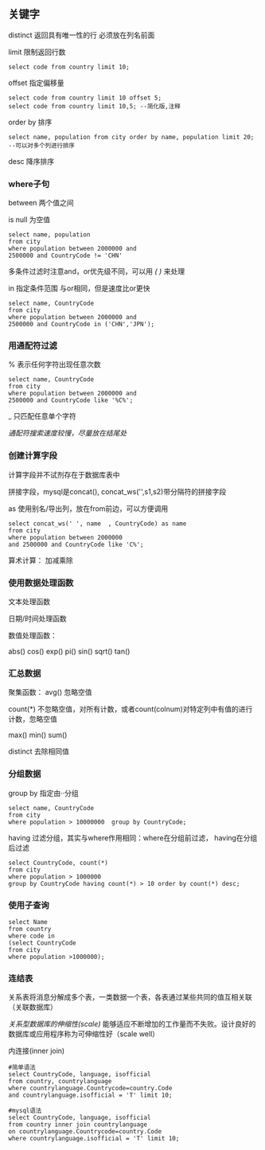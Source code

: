 ## 关键字

distinct 返回具有唯一性的行 必须放在列名前面

limit 限制返回行数

    select code from country limit 10;

offset 指定偏移量

    select code from country limit 10 offset 5;
    select code from country limit 10,5; --简化版,注释

order by 排序

    select name, population from city order by name, population limit 20; --可以对多个列进行排序

desc 降序排序

### where子句

between 两个值之间

is null 为空值

    select name, population 
    from city 
    where population between 2000000 and 
    2500000 and CountryCode != 'CHN'

多条件过滤时注意and，or优先级不同，可以用 *(  )* 来处理

in 指定条件范围 与or相同，但是速度比or更快

    select name, CountryCode 
    from city 
    where population between 2000000 and 
    2500000 and CountryCode in ('CHN','JPN');

### 用通配符过滤

% 表示任何字符出现任意次数

    select name, CountryCode 
    from city 
    where population between 2000000 and 
    2500000 and CountryCode like '%C%';

_ 只匹配任意单个字符

*通配符搜索速度较慢，尽量放在结尾处*

### 创建计算字段

计算字段并不试剂存在于数据库表中

拼接字段，mysql是concat(), concat_ws('',s1,s2)带分隔符的拼接字段

as 使用别名/导出列，放在from前边，可以方便调用

    select concat_ws(' ', name  , CountryCode) as name 
    from city 
    where population between 2000000 
    and 2500000 and CountryCode like 'C%';

算术计算： 加减乘除

### 使用数据处理函数

文本处理函数

日期/时间处理函数

数值处理函数：

abs() cos() exp() pi() sin() sqrt() tan()

### 汇总数据

聚集函数：
avg() 忽略空值

count(*) 不忽略空值，对所有计数，或者count(colnum)对特定列中有值的进行计数，忽略空值

max() min() sum()

distinct 去除相同值


### 分组数据

group by 指定由··分组

    select name, CountryCode 
    from city 
    where population > 10000000  group by CountryCode;


having 过滤分组，其实与where作用相同：where在分组前过滤， having在分组后过滤

    select CountryCode, count(*) 
    from city 
    where population > 1000000  
    group by CountryCode having count(*) > 10 order by count(*) desc;

### 使用子查询

    select Name 
    from country 
    where code in 
    (select CountryCode 
    from city 
    where population >1000000);

### 连结表

关系表将消息分解成多个表，一类数据一个表，各表通过某些共同的值互相关联（关联数据库）

*关系型数据库的伸缩性(scale)* 能够适应不断增加的工作量而不失败。设计良好的数据库或应用程序称为可伸缩性好（scale well）

内连接(inner join)

    #简单语法
    select CountryCode, language, isofficial 
    from country, countrylanguage 
    where countrylanguage.Countrycode=country.Code 
    and countrylanguage.isofficial = 'T' limit 10;

    #mysql语法
    select CountryCode, language, isofficial 
    from country inner join countrylanguage 
    on countrylanguage.Countrycode=country.Code 
    where countrylanguage.isofficial = 'T' limit 10;



